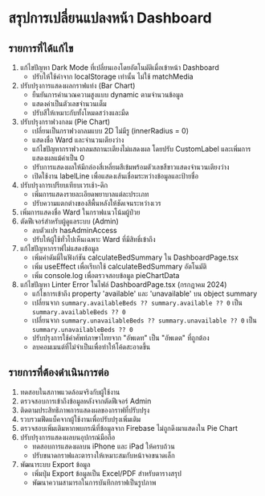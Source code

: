 # สรุปการเปลี่ยนแปลงหน้า Dashboard

## รายการที่ได้แก้ไข
1. แก้ไขปัญหา Dark Mode ที่เปลี่ยนเองโดยอัตโนมัติเมื่อเข้าหน้า Dashboard
   - ปรับให้ใช้ค่าจาก localStorage เท่านั้น ไม่ใช้ matchMedia
2. ปรับปรุงการแสดงผลกราฟแท่ง (Bar Chart)
   - ยืนยันการคำนวณความสูงแบบ dynamic ตามจำนวนข้อมูล
   - แสดงค่าเป็นตัวเลขจำนวนเต็ม
   - ปรับสีให้เหมาะกับทั้งโหมดสว่างและมืด
3. ปรับปรุงกราฟวงกลม (Pie Chart)
   - เปลี่ยนเป็นกราฟวงกลมแบบ 2D ไม่มีรู (innerRadius = 0)
   - แสดงชื่อ Ward และจำนวนเตียงว่าง
   - แก้ไขปัญหากราฟวงกลมสถานะเตียงไม่แสดงผล โดยปรับ CustomLabel และเพิ่มการแสดงผลแม้ค่าเป็น 0
   - ปรับการแสดงผลให้มีกล่องสี่เหลี่ยมสีเข้มพร้อมตัวเลขสีขาวแสดงจำนวนเตียงว่าง
   - เปิดใช้งาน labelLine เพื่อแสดงเส้นเชื่อมระหว่างข้อมูลและป้ายชื่อ
4. ปรับปรุงการเปรียบเทียบเวรเช้า-ดึก
   - เพิ่มการแสดงรายละเอียดพยาบาลแต่ละประเภท
   - ปรับความแตกต่างของสีพื้นหลังให้ชัดเจนระหว่างเวร
5. เพิ่มการแสดงชื่อ Ward ในกราฟแนวโน้มผู้ป่วย
6. ตัดฟีเจอร์สำหรับผู้ดูแลระบบ (Admin)
   - ลบตัวแปร hasAdminAccess
   - ปรับให้ผู้ใช้ทั่วไปเห็นเฉพาะ Ward ที่มีสิทธิ์เข้าถึง
7. แก้ไขปัญหากราฟไม่แสดงข้อมูล
   - เพิ่มค่าดัมมี่ในฟังก์ชัน calculateBedSummary ใน DashboardPage.tsx
   - เพิ่ม useEffect เพื่อเรียกใช้ calculateBedSummary อัตโนมัติ
   - เพิ่ม console.log เพื่อตรวจสอบข้อมูล pieChartData
8. แก้ไขปัญหา Linter Error ในไฟล์ DashboardPage.tsx (กรกฎาคม 2024)
   - แก้ไขการเข้าถึง property 'available' และ 'unavailable' บน object summary
   - เปลี่ยนจาก `summary.availableBeds ?? summary.available ?? 0` เป็น `summary.availableBeds ?? 0`
   - เปลี่ยนจาก `summary.unavailableBeds ?? summary.unavailable ?? 0` เป็น `summary.unavailableBeds ?? 0`
   - ปรับปรุงการใช้คำศัพท์ภาษาไทยจาก "อัพเดท" เป็น "อัพเดต" ที่ถูกต้อง
   - ลบคอมเมนต์ที่ไม่จำเป็นเพื่อทำให้โค้ดสะอาดขึ้น

## รายการที่ต้องดำเนินการต่อ
1. ทดสอบในสภาพแวดล้อมจริงกับผู้ใช้งาน
2. ตรวจสอบการเข้าถึงข้อมูลหลังจากตัดฟีเจอร์ Admin
3. ติดตามประสิทธิภาพการแสดงผลของกราฟที่ปรับปรุง
4. รวบรวมฟีดแบ็คจากผู้ใช้งานเพื่อปรับปรุงเพิ่มเติม 
5. ตรวจสอบเพิ่มเติมหากพบกรณีที่ข้อมูลจาก Firebase ไม่ถูกดึงมาแสดงใน Pie Chart
6. ปรับปรุงการแสดงผลบนอุปกรณ์มือถือ
   - ทดสอบการแสดงผลบน iPhone และ iPad ให้ครบถ้วน
   - ปรับขนาดกราฟและตารางให้เหมาะสมกับหน้าจอขนาดเล็ก
7. พัฒนาระบบ Export ข้อมูล
   - เพิ่มปุ่ม Export ข้อมูลเป็น Excel/PDF สำหรับตารางสรุป
   - พัฒนาความสามารถในการบันทึกกราฟเป็นรูปภาพ 